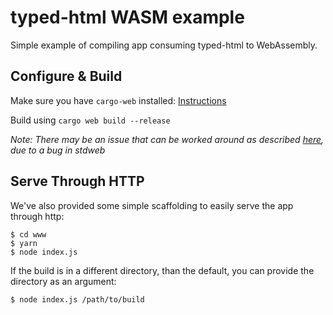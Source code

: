 # typed-html WASM example

Simple example of compiling app consuming typed-html to WebAssembly.

## Configure & Build

Make sure you have `cargo-web` installed: [Instructions](https://github.com/koute/cargo-web/#installation)

Build using `cargo web build --release`

_Note: There may be an issue that can be worked around as described [here](https://github.com/bodil/typed-html/issues/6), due to a bug in stdweb_

## Serve Through HTTP

We've also provided some simple scaffolding to easily serve the app through http:

```
$ cd www
$ yarn
$ node index.js
```

If the build is in a different directory, than the default, you can provide the directory as an argument:

```
$ node index.js /path/to/build
```

